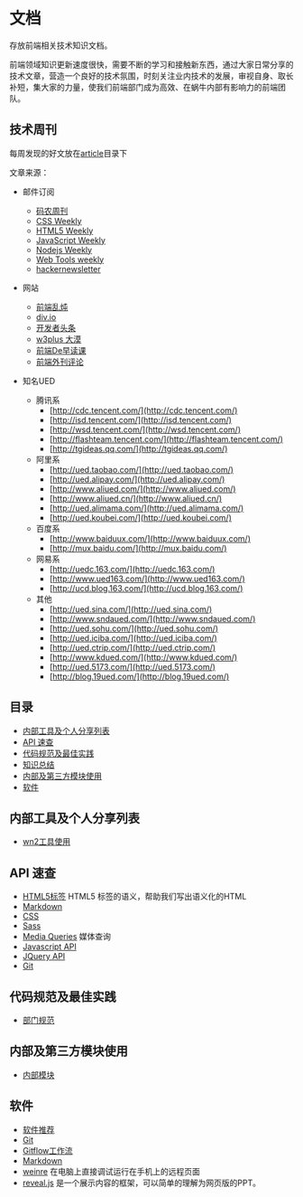 # 文档

存放前端相关技术知识文档。

前端领域知识更新速度很快，需要不断的学习和接触新东西，通过大家日常分享的技术文章，营造一个良好的技术氛围，时刻关注业内技术的发展，审视自身、取长补短，集大家的力量，使我们前端部门成为高效、在蜗牛内部有影响力的前端团队。

## 技术周刊

每周发现的好文放在[article](http://gitlab.woniu.com/tool/doc/tree/master/article)目录下

文章来源：

* 邮件订阅
	* [码农周刊](http://weekly.manong.io/)
	* [CSS Weekly](http://css-weekly.com/)
	* [HTML5 Weekly](http://html5weekly.com/)
	* [JavaScript Weekly](http://javascriptweekly.com/)
	* [Nodejs Weekly](http://nodeweekly.com/)
	* [Web Tools weekly](http://webtoolsweekly.com/)
	* [hackernewsletter](http://www.hackernewsletter.com/)
* 网站
	* [前端乱炖](http://www.html-js.com/)
	* [div.io](http://div.io/)
	* [开发者头条](http://toutiao.io/)
	* [w3plus 大漠](http://www.w3cplus.com/)
	* [前端De早读课](http://www.zaoduke.net/)
	* [前端外刊评论](http://zhuanlan.zhihu.com/FrontendMagazine)

* 知名UED
   
    - 腾讯系
		* [http://cdc.tencent.com/](http://cdc.tencent.com/)
		* [http://isd.tencent.com/](http://isd.tencent.com/)
		* [http://wsd.tencent.com/](http://wsd.tencent.com/)
		* [http://flashteam.tencent.com/](http://flashteam.tencent.com/)
		* [http://tgideas.qq.com/](http://tgideas.qq.com/)
    - 阿里系
		* [http://ued.taobao.com/](http://ued.taobao.com/)
		* [http://ued.alipay.com/](http://ued.alipay.com/)
		* [http://www.aliued.com/](http://www.aliued.com/)
		* [http://www.aliued.cn/](http://www.aliued.cn/)
		* [http://ued.alimama.com/](http://ued.alimama.com/)
		* [http://ued.koubei.com/](http://ued.koubei.com/)
	- 百度系
		* [http://www.baiduux.com/](http://www.baiduux.com/)
		* [http://mux.baidu.com/](http://mux.baidu.com/)
	- 网易系
		* [http://uedc.163.com/](http://uedc.163.com/)
		* [http://www.ued163.com/](http://www.ued163.com/)
		* [http://ucd.blog.163.com/](http://ucd.blog.163.com/)
	- 其他
		* [http://ued.sina.com/](http://ued.sina.com/)
		* [http://www.sndaued.com/](http://www.sndaued.com/)
		* [http://ued.sohu.com/](http://ued.sohu.com/)
		* [http://ued.iciba.com/](http://ued.iciba.com/)
		* [http://ued.ctrip.com/](http://ued.ctrip.com/)
		* [http://www.kdued.com/](http://www.kdued.com/)
		* [http://ued.5173.com/](http://ued.5173.com/)
		* [http://blog.19ued.com/](http://blog.19ued.com/)

## 目录
* [内部工具及个人分享列表](#share)
* [API 速查](#cheat-sheets)
* [代码规范及最佳实践](#code-style)
* [知识总结](#knowledge)
* [内部及第三方模块使用](#demo)
* [软件](#software)



## <a name="share">内部工具及个人分享列表</a>
* [wn2工具使用](http://gitlab.woniu.com/tool/wn2)



## <a name="cheat-sheets">API 速查</a>
* [HTML5标签](http://websitesetup.org/html5-cheat-sheet/) HTML5 标签的语义，帮助我们写出语义化的HTML
* [Markdown](http://warpedvisions.org/projects/markdown-cheat-sheet)
* [CSS](http://overapi.com/css/)
* [Sass](http://aepicos.com/blog/sass-cheat-sheet/)
* [Media Queries](http://mac-blog.org.ua/css-3-media-queries-cheat-sheet/) 媒体查询
* [Javascript API](http://overapi.com/javascript/)
* [JQuery API](http://oscarotero.com/jquery/)
* [Git](http://www.git-tower.com/blog/git-cheat-sheet/)


## <a name="code-style">代码规范及最佳实践</a>

* [部门规范](http://ued.woniu.com/f2e/rule.html)


## <a name="demo">内部及第三方模块使用</a>

* [内部模块](http://ued.woniu.com/f2e/modul.html)


## <a name="software">软件</a>
* [软件推荐](software/suggest.md)
* [Git](software/git.md)
* [Gitflow工作流](software/gitflow.md)
* [Markdown](software/markdown.md)
* [weinre](software/weinre.md) 在电脑上直接调试运行在手机上的远程页面
* [reveal.js](software/reveal.js.md) 是一个展示内容的框架，可以简单的理解为网页版的PPT。
